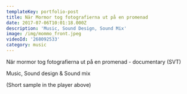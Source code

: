 ```yaml
---
templateKey: portfolio-post
title: När Mormor tog fotografierna ut på en promenad
date: 2017-07-06T10:01:18.000Z
description: 'Music, Sound Design, Sound Mix'
image: /img/mommo_front.jpeg
videoId: '268092533'
category: music
---
```

När mormor tog fotografierna ut på en promenad - documentary (SVT)

Music, Sound design & Sound mix

(Short sample in the player above)
